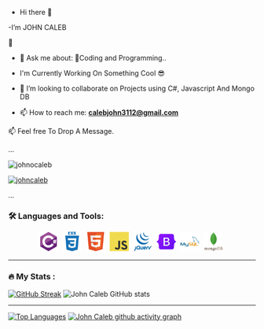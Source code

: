 
* Hi there 👋

-I’m JOHN CALEB

🔭 

- 💬 Ask me about: 🌱Coding and Programming..

- I'm Currently Working On Something Cool 😎

- 👯 I’m looking to collaborate on Projects using C#, Javascript And Mongo DB

- 📫 How to reach me: **calebjohn3112@gmail.com**

📫 Feel free To Drop A Message.




...


<p align="left"> <img src="https://komarev.com/ghpvc/?username=johnocaleb&label=Profile%20views&color=0e75b6&style=flat" alt="johnocaleb" /> </p>

<p align="left"> <a href="https://twitter.com/johnocaleb" target="blank"><img src="https://img.shields.io/twitter/follow/johnocaleb?logo=twitter&style=for-the-badge" alt="johncaleb" /></a> </p>

                     

 ...
 
 
 
 ### :hammer_and_wrench: Languages and Tools:
 
<div align="center">
  <img src="https://github.com/devicons/devicon/blob/master/icons/csharp/csharp-original.svg" title="csharp" alt="csharp" width="40" height="40"/>&nbsp;
  <img src="https://github.com/devicons/devicon/blob/master/icons/css3/css3-plain-wordmark.svg"  title="CSS3" alt="CSS" width="40" height="40"/>&nbsp;
  <img src="https://github.com/devicons/devicon/blob/master/icons/html5/html5-original.svg" title="HTML5" alt="HTML" width="40" height="40"/>&nbsp;
  <img src="https://github.com/devicons/devicon/blob/master/icons/javascript/javascript-original.svg" title="JavaScript" alt="JavaScript" width="40" height="40"/>&nbsp;
  <img src="https://github.com/devicons/devicon/blob/master/icons/jquery/jquery-plain-wordmark.svg" title="jquery" alt="jquery" width="40" height="40"/>&nbsp;
  <img src="https://github.com/devicons/devicon/blob/master/icons/bootstrap/bootstrap-original.svg" title="bootstrap"  alt="bootstrap" width="40" height="40"/>&nbsp;
  <img src="https://github.com/devicons/devicon/blob/master/icons/mysql/mysql-original-wordmark.svg" title="MySQL"  alt="MySQL" width="40" height="40"/>&nbsp;
   <img src="https://github.com/devicons/devicon/blob/master/icons/mongodb/mongodb-original-wordmark.svg" title="mongodb"  alt="mongodb" width="40" height="40"/>&nbsp;
</div>

---

### :fire: My Stats :

[![GitHub Streak](http://github-readme-streak-stats.herokuapp.com?user=johnocaleb&theme=tokyonight)](https://git.io/streak-stats)
![John Caleb GitHub stats](https://github-readme-stats.vercel.app/api?username=Johnocaleb&count_private=true&show_icons=true&theme=radical)

---
<a href="https://github.com/Johnocaleb" align="left"><img src="https://github-readme-stats.vercel.app/api/top-langs/?username=Johnocaleb&langs_count=10&title_color=0891b2&text_color=ffffff&icon_color=0891b2&bg_color=1c1917&hide_border=true&locale=en&custom_title=Top%20%Languages" alt="Top Languages" /></a>
[![John Caleb github activity graph](https://activity-graph.herokuapp.com/graph?username=Johnocaleb&theme=rogue)](https://github.com/Johnocaleb/github-readme-activity-graph)

